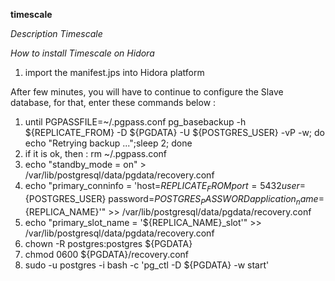 **timescale**

*Description Timescale*

*How to install Timescale on Hidora*

1. import the manifest.jps into Hidora platform

After few minutes, you will have to continue to configure the Slave database, for that, enter these commands below : 

1. until PGPASSFILE=~/.pgpass.conf pg_basebackup -h ${REPLICATE_FROM} -D ${PGDATA} -U ${POSTGRES_USER} -vP -w; do    echo "Retrying backup ...";sleep 2; done
2. if it is ok, then : rm ~/.pgpass.conf
3. echo "standby_mode = on" > /var/lib/postgresql/data/pgdata/recovery.conf
4. echo "primary_conninfo = 'host=${REPLICATE_FROM} port=5432 user=${POSTGRES_USER} password=${POSTGRES_PASSWORD} application_name=${REPLICA_NAME}'" >>  /var/lib/postgresql/data/pgdata/recovery.conf
5. echo "primary_slot_name = '${REPLICA_NAME}_slot'" >> /var/lib/postgresql/data/pgdata/recovery.conf
6. chown -R postgres:postgres ${PGDATA}
7. chmod 0600 ${PGDATA}/recovery.conf
8. sudo -u postgres -i bash -c 'pg_ctl -D ${PGDATA} -w start'
